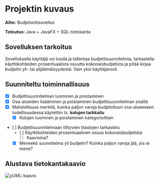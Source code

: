 # Projektin kuvaus

**Aihe:** Budjetointisovellus

**Toteutus:** Java + JavaFX + SQL-tietokanta

## Sovelluksen tarkoitus
Sovelluksella käyttäjä voi luoda ja tallentaa budjettisuunnitelmia, tarkastella käyttökohteiden prosentuaalista osuutta kokonaisbudjetista ja pitää kirjaa budjetin yli- tai alijäämäisyydestä. Vain yksi käyttäjärooli.

## Suunniteltu toiminnallisuus
- [x] Budjettisuunnitelman luominen ja poistaminen
- [x] Osa-alueiden lisääminen ja poistaminen budjettisuunnitelman sisällä
- [x] Mahdollisuus merkitä, kuinka paljon varoja budjetoituun osa-alueeseen todellisuudessa käytettiin ts. **kulujen tarkkailu**
  - [x] Kulujen luominen ja poistaminen kategorioittain
- [ ] Budjettisuunnitelmaan liittyvien tilastojen tarkastelu
  - [ ] Käyttökohteiden prosentuaalinen osuus kokonaisbudjetista
    - [ ] Kaavioina?
  - [x] Meneekö suunnitelma yli budjetin? Kuinka paljon varoja jää, jos ei mene?

## Alustava tietokantakaavio
![yUML-kaavio](https://yuml.me/d26ec6ce.png)
